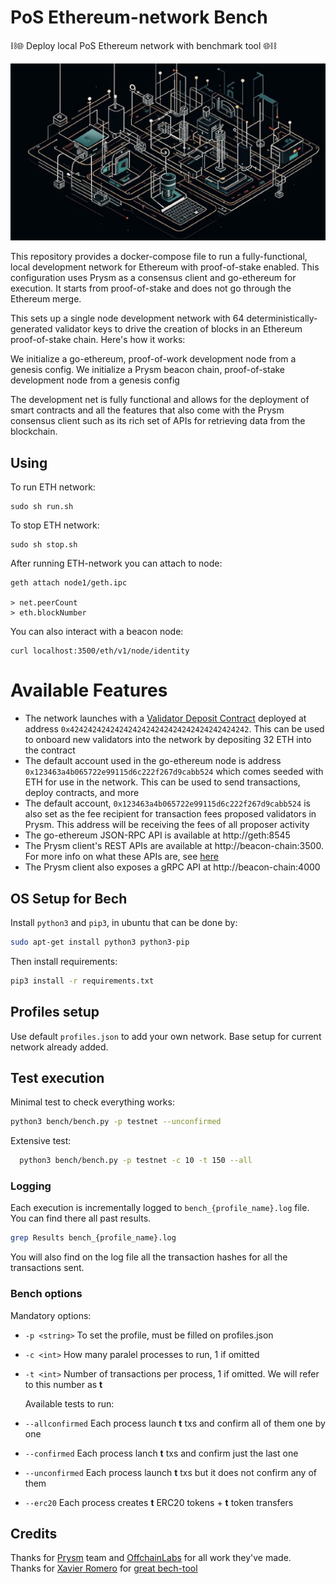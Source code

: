 # PoS Ethereum-network Bench
⛓️🌐 Deploy local PoS Ethereum network with benchmark tool 🌐⛓️

![alt text](image.png)

This repository provides a docker-compose file to run a fully-functional, local development network for Ethereum with proof-of-stake enabled. This configuration uses Prysm as a consensus client and go-ethereum for execution. It starts from proof-of-stake and does not go through the Ethereum merge.

This sets up a single node development network with 64 deterministically-generated validator keys to drive the creation of blocks in an Ethereum proof-of-stake chain. Here's how it works:

We initialize a go-ethereum, proof-of-work development node from a genesis config. We initialize a Prysm beacon chain, proof-of-stake development node from a genesis config

The development net is fully functional and allows for the deployment of smart contracts and all the features that also come with the Prysm consensus client such as its rich set of APIs for retrieving data from the blockchain.

## Using
To run ETH network:
```
sudo sh run.sh
```
To stop ETH network:
```
sudo sh stop.sh
```
After running ETH-network you can attach to node:
```
geth attach node1/geth.ipc 

> net.peerCount
> eth.blockNumber
```
You can also interact with a beacon node:
```
curl localhost:3500/eth/v1/node/identity
```

# Available Features
- The network launches with a [Validator Deposit Contract](https://github.com/ethereum/consensus-specs/blob/dev/solidity_deposit_contract/deposit_contract.sol) deployed at address `0x4242424242424242424242424242424242424242`. This can be used to onboard new validators into the network by depositing 32 ETH into the contract
- The default account used in the go-ethereum node is address `0x123463a4b065722e99115d6c222f267d9cabb524` which comes seeded with ETH for use in the network. This can be used to send transactions, deploy contracts, and more
- The default account, `0x123463a4b065722e99115d6c222f267d9cabb524` is also set as the fee recipient for transaction fees proposed validators in Prysm. This address will be receiving the fees of all proposer activity
- The go-ethereum JSON-RPC API is available at http://geth:8545
- The Prysm client's REST APIs are available at http://beacon-chain:3500. For more info on what these APIs are, see [here](https://ethereum.github.io/beacon-APIs/)
- The Prysm client also exposes a gRPC API at http://beacon-chain:4000

## OS Setup for Bech
Install ```python3``` and ```pip3```, in ubuntu that can be done by:
```bash
sudo apt-get install python3 python3-pip
```

Then install requirements:
```bash
pip3 install -r requirements.txt
```


## Profiles setup
Use default ```profiles.json``` to add your own network. Base setup for current network already added.

## Test execution
Minimal test to check everything works:
  ```bash
  python3 bench/bench.py -p testnet --unconfirmed
  ```

Extensive test:
```bash
  python3 bench/bench.py -p testnet -c 10 -t 150 --all
  ```

### Logging
Each execution is incrementally logged to ```bench_{profile_name}.log``` file. You can find there all past results.
```bash
grep Results bench_{profile_name}.log
```
You will also find on the log file all the transaction hashes for all the transactions sent.

### Bench options
Mandatory options:
- ```-p <string>``` To set the profile, must be filled on profiles.json
- ```-c <int>``` How many paralel processes to run, 1 if omitted
- ```-t <int>``` Number of transactions per process, 1 if omitted. We will refer to this number as **t**
  
  Available tests to run:
- ```--allconfirmed``` Each process launch **t** txs and confirm all of them one by one
- ```--confirmed``` Each process lanch **t** txs and confirm just the last one
- ```--unconfirmed``` Each process launch **t** txs but it does not confirm any of them
- ```--erc20``` Each process creates **t** ERC20 tokens + **t** token transfers



## Credits
Thanks for [Prysm](https://github.com/prysmaticlabs/prysm) team and [OffchainLabs](https://github.com/OffchainLabs/eth-pos-devnet) for all work they've made.  
Thanks for [Xavier Romero](https://github.com/xavier-romero) for [great bech-tool](https://github.com/xavier-romero/eth-bench)